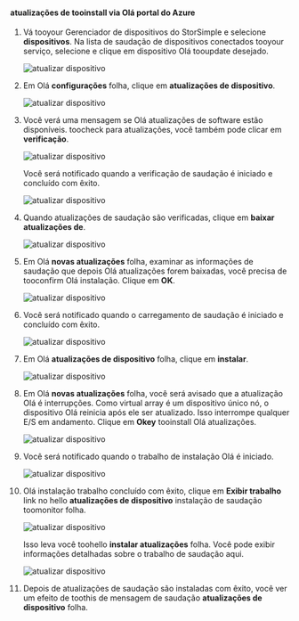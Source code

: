 <!--author=alkohli last changed: 01/18/17 -->

#### <a name="tooinstall-updates-via-hello-azure-portal"></a>atualizações de tooinstall via Olá portal do Azure

1. Vá tooyour Gerenciador de dispositivos do StorSimple e selecione **dispositivos**. Na lista de saudação de dispositivos conectados tooyour serviço, selecione e clique em dispositivo Olá tooupdate desejado. 

    ![atualizar dispositivo](../includes/media/storsimple-virtual-array-install-update-via-portal-04/azupdate1m.png) 

2. Em Olá **configurações** folha, clique em **atualizações de dispositivo**. 

    ![atualizar dispositivo](../includes/media/storsimple-virtual-array-install-update-via-portal-04/azupdate2m.png)  

3. Você verá uma mensagem se Olá atualizações de software estão disponíveis. toocheck para atualizações, você também pode clicar em **verificação**.

    ![atualizar dispositivo](../includes/media/storsimple-virtual-array-install-update-via-portal-04/azupdate3m1.png)

    Você será notificado quando a verificação de saudação é iniciado e concluído com êxito.

    ![atualizar dispositivo](../includes/media/storsimple-virtual-array-install-update-via-portal-04/azupdate5m.png)

4. Quando atualizações de saudação são verificadas, clique em **baixar atualizações de**. 

    ![atualizar dispositivo](../includes/media/storsimple-virtual-array-install-update-via-portal-04/azupdate6m.png)

5. Em Olá **novas atualizações** folha, examinar as informações de saudação que depois Olá atualizações forem baixadas, você precisa de tooconfirm Olá instalação. Clique em **OK**.

    ![atualizar dispositivo](../includes/media/storsimple-virtual-array-install-update-via-portal-04/azupdate7m.png)

6. Você será notificado quando o carregamento de saudação é iniciado e concluído com êxito.

     ![atualizar dispositivo](../includes/media/storsimple-virtual-array-install-update-via-portal-04/azupdate8m.png)

5. Em Olá **atualizações de dispositivo** folha, clique em **instalar**.

     ![atualizar dispositivo](../includes/media/storsimple-virtual-array-install-update-via-portal-04/azupdate11m1.png)   

6. Em Olá **novas atualizações** folha, você será avisado que a atualização Olá é interrupções. Como virtual array é um dispositivo único nó, o dispositivo Olá reinicia após ele ser atualizado. Isso interrompe qualquer E/S em andamento. Clique em **Okey** tooinstall Olá atualizações. 

    ![atualizar dispositivo](../includes/media/storsimple-virtual-array-install-update-via-portal-04/azupdate12m.png) 

7. Você será notificado quando o trabalho de instalação Olá é iniciado. 

    ![atualizar dispositivo](../includes/media/storsimple-virtual-array-install-update-via-portal-04/azupdate13m.png)

8.  Olá instalação trabalho concluído com êxito, clique em **Exibir trabalho** link no hello **atualizações de dispositivo** instalação de saudação toomonitor folha. 

    ![atualizar dispositivo](../includes/media/storsimple-virtual-array-install-update-via-portal-04/azupdate15m1.png)

    Isso leva você toohello **instalar atualizações** folha. Você pode exibir informações detalhadas sobre o trabalho de saudação aqui.

    ![atualizar dispositivo](../includes/media/storsimple-virtual-array-install-update-via-portal-04/azupdate16m1.png)

9. Depois de atualizações de saudação são instaladas com êxito, você ver um efeito de toothis de mensagem de saudação **atualizações de dispositivo** folha. 
